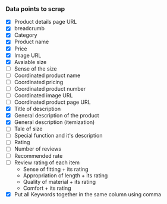 ### Data points to scrap

- [X] Product details page URL
- [X] breadcrumb
- [X] Category
- [X] Product name
- [X] Price
- [X] Image URL
- [X] Avaiable size
- [ ] Sense of the size
- [ ] Coordinated product name
- [ ] Coordinated pricing
- [ ] Coordinated product number
- [ ] Coordinated image URL
- [ ] Coordinated product page URL
- [X] Title of description
- [X] General description of the product
- [X] General description (itemization)
- [ ] Tale of size
- [ ] Special function and it's description
- [ ] Rating
- [ ] Number of reviews
- [ ] Recommended rate
- [ ] Review rating of each item
    - Sense of fitting + its rating
    - Appropriation of length + its rating
    - Quality of material + its rating
    - Comfort + its rating
- [X] Put all Keywords together in the same column using comma